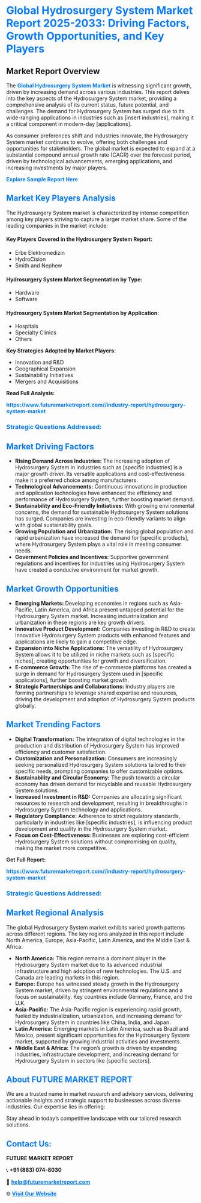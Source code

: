 <h1 style="color: #007BFF;">Global Hydrosurgery System Market Report 2025-2033: Driving Factors, Growth Opportunities, and Key Players</h1>

<section id="overview">
<h2>Market Report Overview</h2>
<p>The <a href="https://www.futuremarketreport.com//industry-report/hydrosurgery-system-market" style="color: #007BFF; text-decoration: none;"><strong>Global Hydrosurgery System Market</strong></a> is witnessing significant growth, driven by increasing demand across various industries. This report delves into the key aspects of the Hydrosurgery System market, providing a comprehensive analysis of its current status, future potential, and challenges. The demand for Hydrosurgery System has surged due to its wide-ranging applications in industries such as [insert industries], making it a critical component in modern-day [applications].</p>
<p>As consumer preferences shift and industries innovate, the Hydrosurgery System market continues to evolve, offering both challenges and opportunities for stakeholders. The global market is expected to expand at a substantial compound annual growth rate (CAGR) over the forecast period, driven by technological advancements, emerging applications, and increasing investments by major players.</p>
</section>

<section id="overview">
<p><a href="https://www.futuremarketreport.com//request-sample/reportId=79115" style="color: #007BFF; text-decoration: none;"><strong>Explore Sample Report Here</strong></a></p>
</section>

<section id="key-players">
<h2 style="color: #007BFF;">Market Key Players Analysis</h2>
<p>The Hydrosurgery System market is characterized by intense competition among key players striving to capture a larger market share. Some of the leading companies in the market include:</p>
<h4>Key Players Covered in the Hydrosurgery System Report:</h4>
<ul><li>Erbe Elektromedizin</li><li>HydroCision</li><li>Smith and Nephew</li></ul>
<h4>Hydrosurgery System Market Segmentation by Type:</h4>
<ul><li>Hardware</li><li>Software</li></ul>

<h4>Hydrosurgery System Market Segmentation by Application:</h4>
<ul><li>Hospitals</li><li>Specialty Clinics</li><li>Others</li></ul>
<p><strong>Key Strategies Adopted by Market Players:</strong></p>
<ul>
<li>Innovation and R&D</li>
<li>Geographical Expansion</li>
<li>Sustainability Initiatives</li>
<li>Mergers and Acquisitions</li>
</ul>
</section>

<section>
<p><strong>Read Full Analysis: </strong></p><a href="https://www.futuremarketreport.com//industry-report/hydrosurgery-system-market" style="color: #007BFF; text-decoration: none;"><strong>https://www.futuremarketreport.com//industry-report/hydrosurgery-system-market</strong></a>
<h3 style="color: #007BFF;">Strategic Questions Addressed:</h3>
</section>

<section id="driving-factors">
<h2 style="color: #007BFF;">Market Driving Factors</h2>
<ul>
<li><strong>Rising Demand Across Industries:</strong> The increasing adoption of Hydrosurgery System in industries such as [specific industries] is a major growth driver. Its versatile applications and cost-effectiveness make it a preferred choice among manufacturers.</li>
<li><strong>Technological Advancements:</strong> Continuous innovations in production and application technologies have enhanced the efficiency and performance of Hydrosurgery System, further boosting market demand.</li>
<li><strong>Sustainability and Eco-Friendly Initiatives:</strong> With growing environmental concerns, the demand for sustainable Hydrosurgery System solutions has surged. Companies are investing in eco-friendly variants to align with global sustainability goals.</li>
<li><strong>Growing Population and Urbanization:</strong> The rising global population and rapid urbanization have increased the demand for [specific products], where Hydrosurgery System plays a vital role in meeting consumer needs.</li>
<li><strong>Government Policies and Incentives:</strong> Supportive government regulations and incentives for industries using Hydrosurgery System have created a conducive environment for market growth.</li>
</ul>
</section>

<section id="growth-opportunities">
<h2 style="color: #007BFF;">Market Growth Opportunities</h2>
<ul>
<li><strong>Emerging Markets:</strong> Developing economies in regions such as Asia-Pacific, Latin America, and Africa present untapped potential for the Hydrosurgery System market. Increasing industrialization and urbanization in these regions are key growth drivers.</li>
<li><strong>Innovative Product Development:</strong> Companies investing in R&D to create innovative Hydrosurgery System products with enhanced features and applications are likely to gain a competitive edge.</li>
<li><strong>Expansion into Niche Applications:</strong> The versatility of Hydrosurgery System allows it to be utilized in niche markets such as [specific niches], creating opportunities for growth and diversification.</li>
<li><strong>E-commerce Growth:</strong> The rise of e-commerce platforms has created a surge in demand for Hydrosurgery System used in [specific applications], further boosting market growth.</li>
<li><strong>Strategic Partnerships and Collaborations:</strong> Industry players are forming partnerships to leverage shared expertise and resources, driving the development and adoption of Hydrosurgery System products globally.</li>
</ul>
</section>

<section id="trending-factors">
<h2 style="color: #007BFF;">Market Trending Factors</h2>
<ul>
<li><strong>Digital Transformation:</strong> The integration of digital technologies in the production and distribution of Hydrosurgery System has improved efficiency and customer satisfaction.</li>
<li><strong>Customization and Personalization:</strong> Consumers are increasingly seeking personalized Hydrosurgery System solutions tailored to their specific needs, prompting companies to offer customizable options.</li>
<li><strong>Sustainability and Circular Economy:</strong> The push towards a circular economy has driven demand for recyclable and reusable Hydrosurgery System solutions.</li>
<li><strong>Increased Investment in R&D:</strong> Companies are allocating significant resources to research and development, resulting in breakthroughs in Hydrosurgery System technology and applications.</li>
<li><strong>Regulatory Compliance:</strong> Adherence to strict regulatory standards, particularly in industries like [specific industries], is influencing product development and quality in the Hydrosurgery System market.</li>
<li><strong>Focus on Cost-Effectiveness:</strong> Businesses are exploring cost-efficient Hydrosurgery System solutions without compromising on quality, making the market more competitive.</li>
</ul>
</section>

<section>
<p><strong>Get Full Report: </strong></p><a href="https://www.futuremarketreport.com//industry-report/hydrosurgery-system-market" style="color: #007BFF; text-decoration: none;"><strong>https://www.futuremarketreport.com//industry-report/hydrosurgery-system-market</strong></a>
<h3 style="color: #007BFF;">Strategic Questions Addressed:</h3>
</section>


<section id="regional-analysis">
<h2 style="color: #007BFF;">Market Regional Analysis</h2>
<p>The global Hydrosurgery System market exhibits varied growth patterns across different regions. The key regions analyzed in this report include North America, Europe, Asia-Pacific, Latin America, and the Middle East & Africa:</p>
<ul>
<li><strong>North America:</strong> This region remains a dominant player in the Hydrosurgery System market due to its advanced industrial infrastructure and high adoption of new technologies. The U.S. and Canada are leading markets in this region.</li>
<li><strong>Europe:</strong> Europe has witnessed steady growth in the Hydrosurgery System market, driven by stringent environmental regulations and a focus on sustainability. Key countries include Germany, France, and the U.K.</li>
<li><strong>Asia-Pacific:</strong> The Asia-Pacific region is experiencing rapid growth, fueled by industrialization, urbanization, and increasing demand for Hydrosurgery System in countries like China, India, and Japan.</li>
<li><strong>Latin America:</strong> Emerging markets in Latin America, such as Brazil and Mexico, present significant opportunities for the Hydrosurgery System market, supported by growing industrial activities and investments.</li>
<li><strong>Middle East & Africa:</strong> The region’s growth is driven by expanding industries, infrastructure development, and increasing demand for Hydrosurgery System in sectors like [specific sectors].</li>
</ul>
</section>

<footer>
<h2 style="color: #007BFF;">About FUTURE MARKET REPORT</h2>
<p>We are a trusted name in market research and advisory services, delivering actionable insights and strategic support to businesses across diverse industries. Our expertise lies in offering:</p>

<p>Stay ahead in today’s competitive landscape with our tailored research solutions.</p>

<h2 style="color: #007BFF;">Contact Us:</h2>
<p><strong>FUTURE MARKET REPORT</strong></p>
<p>📞 <strong>+91 (883) 074-8030</strong></p>
<p>📧 <strong><a href="mailto:help@futuremarketreport.com" style="color: #007BFF;">help@futuremarketreport.com</a></strong></p>
<p>🌐 <strong><a href="https://www.futuremarketreport.com/" style="color: #007BFF;">Visit Our Website</a></strong></p>
</footer>